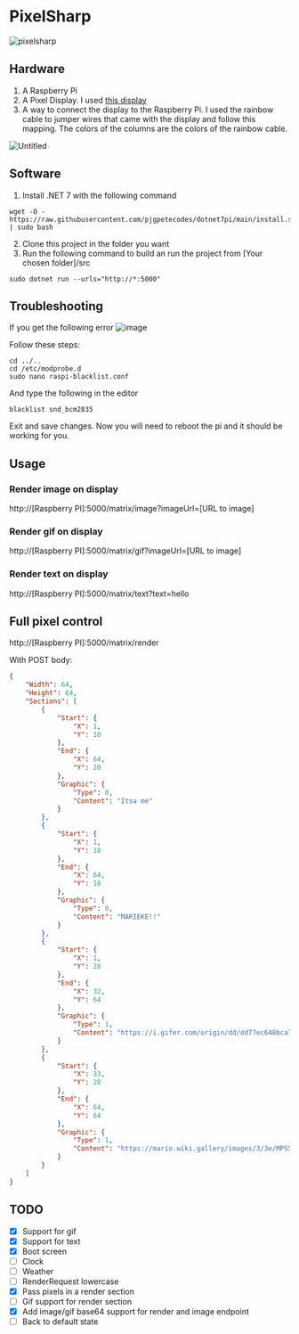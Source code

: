 # PixelSharp

![pixelsharp](https://user-images.githubusercontent.com/10223677/235302181-3d1b693b-c611-4f31-b731-b0231c2d91fc.PNG)


## Hardware
1. A Raspberry Pi
2. A Pixel Display. I used [this display](https://www.amazon.nl/dp/B0B3GQD3JM?ref=ppx_yo2ov_dt_b_product_details&th=1)
3. A way to connect the display to the Raspberry Pi. I used the rainbow cable to jumper wires that came with the display and follow this mapping.
The colors of the columns are the colors of the rainbow cable.

![Untitled](https://user-images.githubusercontent.com/10223677/234552571-4b43de64-0d37-49ad-addc-ccd331c9f193.png)

## Software
1. Install .NET 7 with the following command
```
wget -O - https://raw.githubusercontent.com/pjgpetecodes/dotnet7pi/main/install.sh | sudo bash
```
2. Clone this project in the folder you want
3. Run the following command to build an run the project from [Your chosen folder]/src
```
sudo dotnet run --urls="http://*:5000"
```

## Troubleshooting
If you get the following error
![image](https://user-images.githubusercontent.com/10223677/236404600-54339297-fe1c-4ae9-9478-cb256b3e1457.png)

Follow these steps:
```
cd ../..
cd /etc/modprobe.d
sudo nano raspi-blacklist.conf
```
And type the following in the editor
```
blacklist snd_bcm2835
```
Exit and save changes.
Now you will need to reboot the pi and it should be working for you.

## Usage

### Render image on display
http://[Raspberry PI]:5000/matrix/image?imageUrl=[URL to image]

### Render gif on display
http://[Raspberry PI]:5000/matrix/gif?imageUrl=[URL to image]

### Render text on display
http://[Raspberry PI]:5000/matrix/text?text=hello

## Full pixel control
http://[Raspberry PI]:5000/matrix/render

With POST body:
```json
{
    "Width": 64,
    "Height": 64,
    "Sections": [
        {
            "Start": {
                "X": 1,
                "Y": 10
            },
            "End": {
                "X": 64,
                "Y": 20
            },
            "Graphic": {
                "Type": 0,
                "Content": "Itsa me"
            }
        },
        {
            "Start": {
                "X": 1,
                "Y": 18
            },
            "End": {
                "X": 64,
                "Y": 18
            },
            "Graphic": {
                "Type": 0,
                "Content": "MARIEKE!!"
            }
        },
        {
            "Start": {
                "X": 1,
                "Y": 28
            },
            "End": {
                "X": 32,
                "Y": 64
            },
            "Graphic": {
                "Type": 1,
                "Content": "https://i.gifer.com/origin/dd/dd77ec648bca7d408dc59a1984f533cf_w200.webp"
            }
        },
        {
            "Start": {
                "X": 33,
                "Y": 28
            },
            "End": {
                "X": 64,
                "Y": 64
            },
            "Graphic": {
                "Type": 1,
                "Content": "https://mario.wiki.gallery/images/3/3e/MPSS_Mario.png"
            }
        }
    ]
}
```


## TODO
- [x] Support for gif
- [x] Support for text
- [x] Boot screen
- [ ] Clock
- [ ] Weather
- [ ] RenderRequest lowercase
- [x] Pass pixels in a render section
- [ ] Gif support for render section
- [x] Add image/gif base64 support for render and image endpoint
- [ ] Back to default state
